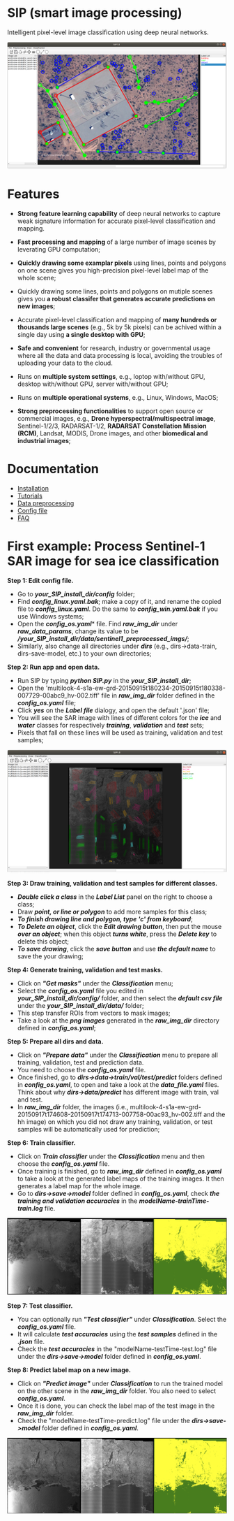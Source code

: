 
# SIP (smart image processing) 

Intelligent pixel-level image classification using deep neural networks.

![](./pics/sip_gui.png)

# Features

* **Strong feature learning capability** of deep neural networks to capture weak signature information for accurate pixel-level classification and mapping.

* **Fast processing and mapping** of a large number of image scenes by leverating GPU computation;

* **Quickly drawing some examplar pixels** using lines, points and polygons on one scene gives you high-precision pixel-level label map of the whole scene;

* Quickly drawing some lines, points and polygons on mutiple scenes gives you **a robust classifer that generates accurate predictions on new images**; 

* Accurate pixel-level classification and mapping of **many hundreds or thousands large scenes** (e.g., 5k by 5k pixels) can be achived within a single day using **a single desktop with GPU**;

* **Safe and convenient** for research, industry or governmental usage where all the data and data processing is local, avoiding the troubles of uploading your data to the cloud.

* Runs on **multiple system settings**, e.g., loptop with/without GPU, desktop with/without GPU, server with/without GPU; 

* Runs on **multiple operational systems**, e.g., Linux, Windows, MacOS; 

* **Strong preprocessing functionalities** to support open source or commercial images, e.g., **Drone hyperspectral/multispectral image**, Sentinel-1/2/3, RADARSAT-1/2, **RADARSAT Constellation Mission (RCM)**, Landsat, MODIS, Drone images, and other **biomedical and industrial images**;

# Documentation
* [Installation](docs/installation.md)
* [Tutorials](docs/tutorial.md)
* [Data preprocessing](docs/data_preprocessing.md)
* [Config file](docs/config_file.md)
* [FAQ](docs/qa.md)
<!---* [Getting started](docs/get-started.md)--->
<!---* [Introduction](intro.md)--->
<!---* [Parameters](parameters.md)--->
<!---* [How To](how-to.md)--->
<!---* [FAQ](faq.md)--->
<!---* [Related Websites](related-website.md)--->
# First example: Process Sentinel-1 SAR image for sea ice classification


**Step 1: Edit config file.** 
- Go to ***your_SIP_install_dir/config*** folder;
- Find ***config_linux.yaml.bak***; make a copy of it, and rename the copied file to ***config_linux.yaml***. Do the same to ***config_win.yaml.bak*** if you use Windows systems;
- Open the ***config_os.yaml**** file. Find ***raw_img_dir*** under ***raw_data_params***, change its value to be ***/your_SIP_install_dir/data/sentinel1_preprocessed_imgs/***; 
- Similarly, also change all directories under ***dirs*** (e.g., dirs->data-train, dirs-save-model, etc.) to your own directories;

**Step 2: Run app and open data.** 
- Run SIP by typing ***python SIP.py*** in the ***your_SIP_install_dir***;
- Open the 'multilook-4-s1a-ew-grd-20150915t180234-20150915t180338-007729-00abc9_hv-002.tiff' file in ***raw_img_dir*** folder defined in the ***config_os.yaml*** file;
- Click ***yes*** on the ***Label file*** dialogy, and open the default '.json' file;
- You will see the SAR image with lines of different colors for the ***ice*** and ***water*** classes for respectively ***training***, ***validation*** and ***test*** sets; 
- Pixels that fall on these lines will be used as training, validation and test samples;

![](./pics/hv_draw.png)

**Step 3: Draw training, validation and test samples for different classes.**  
- ***Double click a class*** in the ***Label List*** panel on the right to choose a class; 
- Draw ***point, or line or polygon*** to add more samples for this class;
- ***To finish drawing line and polygon, type 'c' from keyboard***;
- ***To Delete an object***, click the ***Edit drawing button***, then put the mouse ***over an object***; when this object ***turns white***, press the ***Delete key*** to delete this object; 
- ***To save drawing***, click the ***save button*** and use ***the default name*** to save the your drawing;

**Step 4: Generate training, validation and test masks.** 
- Click on ***"Get masks"*** under the ***Classification*** menu;
- Select the ***config_os.yaml*** file you edited in ***your_SIP_install_dir/config/*** folder, and then select the ***default csv file*** under the ***your_SIP_install_dir/data/*** folder;
- This step transfer ROIs from vectors to mask images;
- Take a look at the ***png images*** generated in the ***raw_img_dir*** directory defined in ***config_os.yaml***;

**Step 5: Prepare all dirs and data.** 
- Click on ***"Prepare data"*** under the ***Classification*** menu to prepare all training, validation, test and prediction data. 
- You need to choose the ***config_os.yaml*** file. 
- Once finished, go to ***dirs->data->train/val/test/predict*** folders defined in ***config_os.yaml***, to open and take a look at the ***data_file.yaml*** files. Think about why ***dirs->data/predict*** has different image with train, val and test.   
- In ***raw_img_dir*** folder, the images (i.e., multilook-4-s1a-ew-grd-20150917t174608-20150917t174713-007758-00ac93_hv-002.tiff and the hh image) on which you did not draw any training, validation, or test samples will be automatically used for prediction;

**Step 6: Train classifier.** 
- Click on ***Train classifier*** under the ***Classification*** menu and then choose the ***config_os.yaml*** file. 
- Once training is finished, go to ***raw_img_dir*** defined in ***config_os.yaml***  to take a look at the generated label maps of the training images. It then generates a label map for the whole image. 
- Go to ***dirs->save->model*** folder defined in ***config_os.yaml***, check ***the training and validation accuracies*** in the ***modelName-trainTime-train.log*** file.

![](./pics/train_3.png)

**Step 7: Test classifier.** 
- You can optionally run ***"Test classifier"*** under ***Classification***. Select the ***config_os.yaml*** file.
- It will calculate ***test accuracies*** using the ***test samples*** defined in the ***.json*** file.
- Check the ***test accuracies*** in the "modelName-testTime-test.log" file under the ***dirs->save->model*** folder defined in ***config_os.yaml***.  

**Step 8: Predict label map on a new image.** 
- Click on ***"Predict image"*** under ***Classification*** to run the trained model on the other scene in the ***raw_img_dir*** folder. You also need to select ***config_os.yaml***. 
- Once it is done, you can check the label map of the test image in the ***raw_img_dir*** folder.
- Check the "modelName-testTime-predict.log" file under the ***dirs->save->model*** folder defined in ***config_os.yaml***. 

![](./pics/predict_3.png)

